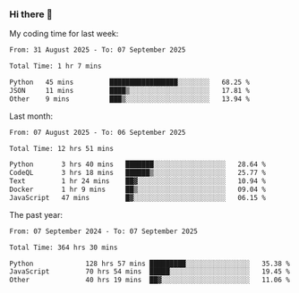 ### Hi there 👋

My coding time for last week:

<!--START_SECTION:week-->

```txt
From: 31 August 2025 - To: 07 September 2025

Total Time: 1 hr 7 mins

Python   45 mins         █████████████████░░░░░░░░   68.25 %
JSON     11 mins         ████▒░░░░░░░░░░░░░░░░░░░░   17.81 %
Other    9 mins          ███▒░░░░░░░░░░░░░░░░░░░░░   13.94 %
```

<!--END_SECTION:week-->

Last month:

<!--START_SECTION:month-->

```txt
From: 07 August 2025 - To: 06 September 2025

Total Time: 12 hrs 51 mins

Python       3 hrs 40 mins   ███████░░░░░░░░░░░░░░░░░░   28.64 %
CodeQL       3 hrs 18 mins   ██████▒░░░░░░░░░░░░░░░░░░   25.77 %
Text         1 hr 24 mins    ██▓░░░░░░░░░░░░░░░░░░░░░░   10.94 %
Docker       1 hr 9 mins     ██▒░░░░░░░░░░░░░░░░░░░░░░   09.04 %
JavaScript   47 mins         █▓░░░░░░░░░░░░░░░░░░░░░░░   06.15 %
```

<!--END_SECTION:month-->

The past year:

<!--START_SECTION:year-->

```txt
From: 07 September 2024 - To: 07 September 2025

Total Time: 364 hrs 30 mins

Python             128 hrs 57 mins █████████░░░░░░░░░░░░░░░░   35.38 %
JavaScript         70 hrs 54 mins  █████░░░░░░░░░░░░░░░░░░░░   19.45 %
Other              40 hrs 19 mins  ██▓░░░░░░░░░░░░░░░░░░░░░░   11.06 %
```

<!--END_SECTION:year-->
